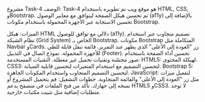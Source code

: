 مشروع Task-4
الوصف:
Task-4 هو موقع ويب تم تطويره باستخدام HTML, CSS, وBootstrap. تم تحسين هيكل الصفحة ليتوافق مع معايير الوصول (a11y) بالإضافة إلى تحسين الاستجابة عبر الأجهزة المحمولة باستخدام مكونات Bootstrap.

الميزات:
هيكل HTML دلالي مع توافق للوصول (a11y).
تصميم متجاوب عبر استخدام نظام الشبكة (Grid System) الخاص بـ Bootstrap.
مكونات Bootstrap المتكاملة مثل Navbar وCards.
زر "العودة إلى الأعلى" الذي يظهر عند التمرير.
قائمة تنقل قابلة للطي للأجهزة المحمولة.
نموذج اتصال في التذييل (Footer).
تحسين أداء الصفحة باستخدام صور محسّنة وتقنيات تحميل غير معطلة.
التقنيات المستخدمة:
HTML5: لهيكلة المحتوى.
CSS3: لتحسين التصميم مع استخدام المتغيرات لتحسين قابلية الصيانة.
Bootstrap 5: لتحسين التصميم المتجاوب واستخدام المكونات الجاهزة.
JavaScript: لتفعيل ميزات مثل زر "العودة إلى الأعلى" والقائمة المتجاوبة.
خطوات التشغيل:
قم بتحميل المشروع أو نسخه إلى جهازك.
تأكد من فتح الملفات في متصفح يدعم HTML5 وCSS3.
لا توجد متطلبات إضافية مثل تثبيت مكتبات خارجية.
